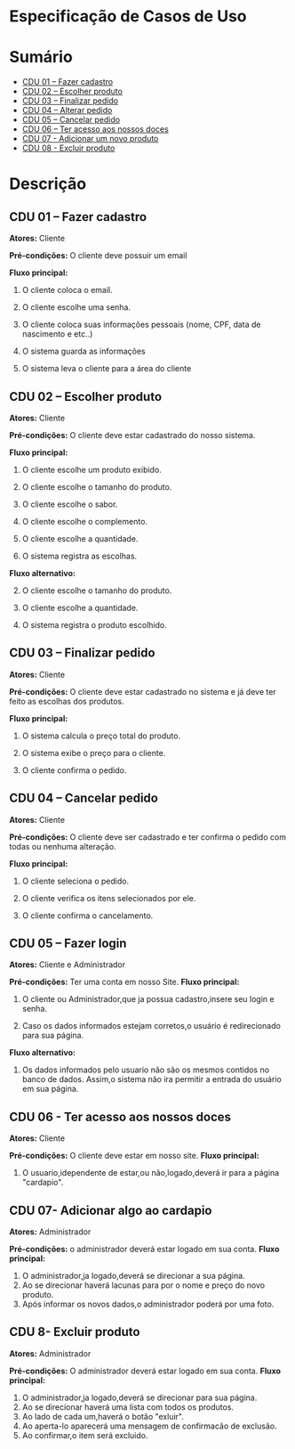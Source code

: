 # Especificação de Casos de Uso

# Sumário
- [CDU 01 – Fazer cadastro](#cdu-01---Fazer-cadastro)
- [CDU 02 – Escolher produto](#cdu-02---Escolher-produto)
- [CDU 03 – Finalizar pedido](#cdu-03---Finalizar-pedido)
- [CDU 04 – Alterar pedido](#cdu-04---Cancelar-pedido)
- [CDU 05 – Cancelar pedido](#cdu-05---Fazer-login)
- [CDU 06 – Ter acesso aos nossos doces](#cdu-06---Ter-acesso-aos-nossos-doces)
- [CDU 07 - Adicionar um novo produto](#cdu-07---Adicionar-algo-ao-cardapio)
- [CDU 08 - Excluir produto](#cdu-08---Excluir-produto)

# Descrição

## CDU 01 – Fazer cadastro

**Atores:** Cliente 

**Pré-condições:** O cliente deve possuir um email

**Fluxo principal:**

1. O cliente coloca o email.

2. O cliente escolhe uma senha.

3. O cliente coloca suas informações pessoais (nome, CPF, data de nascimento e etc..)

4. O sistema guarda as informações

5. O sistema leva o cliente para a área do cliente

## CDU 02 – Escolher produto

**Atores:** Cliente

**Pré-condições:** O cliente deve estar cadastrado do nosso sistema.

**Fluxo principal:**

1. O cliente escolhe um produto exibido.

2. O cliente escolhe o tamanho do produto.

3. O cliente escolhe o sabor.

4. O cliente escolhe o complemento.

5. O cliente escolhe a quantidade.

6. O sistema registra as escolhas.

**Fluxo alternativo:**

2. O cliente escolhe o tamanho do produto.

3. O cliente escolhe a quantidade.

4. O sistema registra o produto escolhido.
   
## CDU 03 – Finalizar pedido

**Atores:** Cliente 

**Pré-condições:** O cliente deve estar cadastrado no sistema e já deve ter feito as escolhas dos produtos.

**Fluxo principal:**

1. O sistema calcula o preço total do produto.

2. O sistema exibe o preço para o cliente.

3. O cliente confirma o pedido.


## CDU 04 – Cancelar pedido

**Atores:** Cliente 

**Pré-condições:** O cliente deve ser cadastrado e ter confirma o pedido com todas ou nenhuma alteração.

**Fluxo principal:**

1. O cliente seleciona o pedido.

2. O cliente verifica os itens selecionados por ele.

3. O cliente confirma o cancelamento.


## CDU 05 – Fazer login

**Atores:** Cliente e Administrador

**Pré-condições:** Ter uma conta em nosso Site.
**Fluxo principal:** 

1. O cliente ou Administrador,que ja possua cadastro,insere seu login e senha.

2. Caso os dados informados estejam corretos,o usuário é redirecionado para sua página.

**Fluxo alternativo:** 

1. Os dados informados pelo usuario não são os mesmos contidos no banco de dados. Assim,o sistema não ira permitir a entrada do usuário em sua página.

## CDU 06 - Ter acesso aos nossos doces

**Atores:**  Cliente

**Pré-condições:** O cliente deve estar em nosso site.
**Fluxo principal:**

1. O usuario,idependente de estar,ou não,logado,deverá ir para a página "cardapio". 

## CDU 07- Adicionar algo ao cardapio

**Atores:** Administrador

**Pré-condições:** o administrador deverá estar logado em sua conta.
**Fluxo principal:** 

1. O administrador,ja logado,deverá se direcionar a sua página.
2. Ao se direcionar haverá lacunas para por o nome e preço do novo produto.
3. Após informar os novos dados,o administrador poderá por uma foto.

## CDU 8- Excluir produto 

**Atores:** Administrador

**Pré-condições:** O administrador deverá estar logado em sua conta.
**Fluxo principal:**

1. O administrador,ja logado,deverá se direcionar para sua página.
2. Ao se direcionar haverá uma lista com todos os produtos.
3. Ao lado de cada um,haverá o botão "exluir".
4. Ao aperta-lo aparecerá uma mensagem de confirmacão de exclusão.
5. Ao confirmar,o item será excluido.